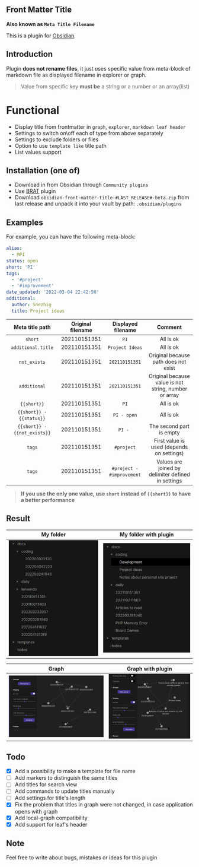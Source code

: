 ## Front Matter Title

__Also known as `Meta Title Filename`__

This is a plugin for [Obsidian](https://obsidian.md).

## Introduction

Plugin **does not rename files**,
it just uses specific value from meta-block of markdown file as displayed filename in explorer or graph.

> Value from specific key **must be** a string or a number or an array(list)

# Functional

* Display title from frontmatter in `graph`, `explorer`, `markdown leaf header`
* Settings to switch on\off each of type from above separately
* Settings to exclude folders or files
* Option to use `template like` title path
* List values support

## Installation (one of)

* Download in from Obsidian through `Community plugins`
* Use [BRAT](https://github.com/TfTHacker/obsidian42-brat) plugin
* Download `obsidian-front-matter-title-#LAST_RELEASE#-beta.zip` from last release and unpack it into your vault by
  path: `.obsidian/plugins`

## Examples

For example, you can have the following meta-block:

```yaml
alias:
  - MPI
status: open
short: 'PI'
tags:
  - '#project'
  - '#improvement'
date_updated: '2022-03-04 22:42:50'
additional:
  author: Snezhig
  title: Project ideas

```

|       Meta title path        | Original filename |    Displayed filename     |                        Comment                        |
|:----------------------------:|:-----------------:|:-------------------------:|:-----------------------------------------------------:|
|           `short`            |   202110151351    |           `PI`            |                       All is ok                       |
|      `additional.title`      |   202110151351    |      `Project Ideas`      |                       All is ok                       |
|         `not_exists`         |   202110151351    |      `202110151351`       |         Original because path does not exist          |
|         `additional`         |   202110151351    |      `202110151351`       | Original because value is not string, number or array |
|         `{{short}}`          |   202110151351    |           `PI`            |                       All is ok                       |
|   `{{short}} - {{status}}`   |   202110151351    |        `PI - open`        |                       All is ok                       |
| `{{short}} - {{not_exists}}` |   202110151351    |          `PI - `          |               The second part is empty                |
|            `tags`            |   202110151351    |        `#project`         |       First value is used (depends on settings)       |
|            `tags`            |   202110151351    | `#project - #improvement` |  Values are joined by delimiter defined in settings   |
> **If you use the only one value, use `short` instead of `{{short}}` to have a better performance**

## Result

|                My folder                 |               My folder with plugin                |
|:----------------------------------------:|:--------------------------------------------------:|
| ![](./github/images/Common%20Folder.png) | ![](./github/images/Structure%20with%20plugin.png) |

|                  Graph                  |               Graph with plugin                |
|:---------------------------------------:|:----------------------------------------------:|
| ![](./github/images/Common%20graph.png) | ![](./github/images/Graph%20with%20plugin.png) |

## Todo

* [x] Add a possibility to make a template for file name
* [ ] Add markers to distinguish the same titles
* [ ] Add titles for search view
* [ ] Add commands to update titles manually
* [ ] Add settings for title's length
* [x] Fix the problem that titles in graph were not changed, in case application opens with graph
* [x] Add local-graph compatibility
* [x] Add support for leaf's header

## Note

Feel free to write about bugs, mistakes or ideas for this plugin
